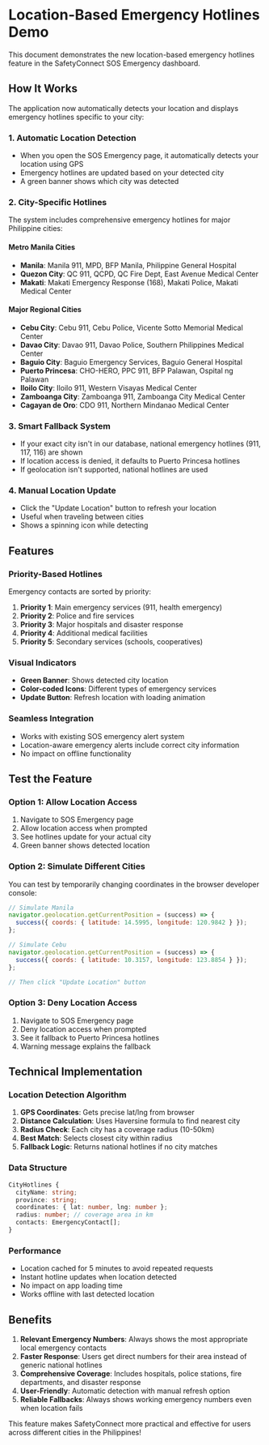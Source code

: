 # Location-Based Emergency Hotlines Demo

This document demonstrates the new location-based emergency hotlines feature in the SafetyConnect SOS Emergency dashboard.

## How It Works

The application now automatically detects your location and displays emergency hotlines specific to your city:

### 1. **Automatic Location Detection**
- When you open the SOS Emergency page, it automatically detects your location using GPS
- Emergency hotlines are updated based on your detected city
- A green banner shows which city was detected

### 2. **City-Specific Hotlines**
The system includes comprehensive emergency hotlines for major Philippine cities:

#### **Metro Manila Cities**
- **Manila**: Manila 911, MPD, BFP Manila, Philippine General Hospital
- **Quezon City**: QC 911, QCPD, QC Fire Dept, East Avenue Medical Center
- **Makati**: Makati Emergency Response (168), Makati Police, Makati Medical Center

#### **Major Regional Cities**
- **Cebu City**: Cebu 911, Cebu Police, Vicente Sotto Memorial Medical Center
- **Davao City**: Davao 911, Davao Police, Southern Philippines Medical Center
- **Baguio City**: Baguio Emergency Services, Baguio General Hospital
- **Puerto Princesa**: CHO-HERO, PPC 911, BFP Palawan, Ospital ng Palawan
- **Iloilo City**: Iloilo 911, Western Visayas Medical Center
- **Zamboanga City**: Zamboanga 911, Zamboanga City Medical Center
- **Cagayan de Oro**: CDO 911, Northern Mindanao Medical Center

### 3. **Smart Fallback System**
- If your exact city isn't in our database, national emergency hotlines (911, 117, 116) are shown
- If location access is denied, it defaults to Puerto Princesa hotlines
- If geolocation isn't supported, national hotlines are used

### 4. **Manual Location Update**
- Click the "Update Location" button to refresh your location
- Useful when traveling between cities
- Shows a spinning icon while detecting

## Features

### **Priority-Based Hotlines**
Emergency contacts are sorted by priority:
1. **Priority 1**: Main emergency services (911, health emergency)
2. **Priority 2**: Police and fire services
3. **Priority 3**: Major hospitals and disaster response
4. **Priority 4**: Additional medical facilities
5. **Priority 5**: Secondary services (schools, cooperatives)

### **Visual Indicators**
- **Green Banner**: Shows detected city location
- **Color-coded Icons**: Different types of emergency services
- **Update Button**: Refresh location with loading animation

### **Seamless Integration**
- Works with existing SOS emergency alert system
- Location-aware emergency alerts include correct city information
- No impact on offline functionality

## Test the Feature

### Option 1: Allow Location Access
1. Navigate to SOS Emergency page
2. Allow location access when prompted
3. See hotlines update for your actual city
4. Green banner shows detected location

### Option 2: Simulate Different Cities
You can test by temporarily changing coordinates in the browser developer console:
```javascript
// Simulate Manila
navigator.geolocation.getCurrentPosition = (success) => {
  success({ coords: { latitude: 14.5995, longitude: 120.9842 } });
};

// Simulate Cebu
navigator.geolocation.getCurrentPosition = (success) => {
  success({ coords: { latitude: 10.3157, longitude: 123.8854 } });
};

// Then click "Update Location" button
```

### Option 3: Deny Location Access
1. Navigate to SOS Emergency page
2. Deny location access when prompted
3. See it fallback to Puerto Princesa hotlines
4. Warning message explains the fallback

## Technical Implementation

### Location Detection Algorithm
1. **GPS Coordinates**: Gets precise lat/lng from browser
2. **Distance Calculation**: Uses Haversine formula to find nearest city
3. **Radius Check**: Each city has a coverage radius (10-50km)
4. **Best Match**: Selects closest city within radius
5. **Fallback Logic**: Returns national hotlines if no city matches

### Data Structure
```typescript
CityHotlines {
  cityName: string;
  province: string;
  coordinates: { lat: number, lng: number };
  radius: number; // coverage area in km
  contacts: EmergencyContact[];
}
```

### Performance
- Location cached for 5 minutes to avoid repeated requests
- Instant hotline updates when location detected
- No impact on app loading time
- Works offline with last detected location

## Benefits

1. **Relevant Emergency Numbers**: Always shows the most appropriate local emergency contacts
2. **Faster Response**: Users get direct numbers for their area instead of generic national hotlines  
3. **Comprehensive Coverage**: Includes hospitals, police stations, fire departments, and disaster response
4. **User-Friendly**: Automatic detection with manual refresh option
5. **Reliable Fallbacks**: Always shows working emergency numbers even when location fails

This feature makes SafetyConnect more practical and effective for users across different cities in the Philippines!